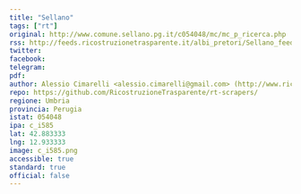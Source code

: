 ```yaml
---
title: "Sellano"
tags: ["rt"]
original: http://www.comune.sellano.pg.it/c054048/mc/mc_p_ricerca.php
rss: http://feeds.ricostruzionetrasparente.it/albi_pretori/Sellano_feed.xml
twitter: 
facebook: 
telegram: 
pdf: 
author: Alessio Cimarelli <alessio.cimarelli@gmail.com> (http://www.ricostruzionetrasparente.it)
repo: https://github.com/RicostruzioneTrasparente/rt-scrapers/
regione: Umbria
provincia: Perugia
istat: 054048
ipa: c_i585
lat: 42.883333
lng: 12.933333
image: c_i585.png
accessible: true
standard: true
official: false
---
```

